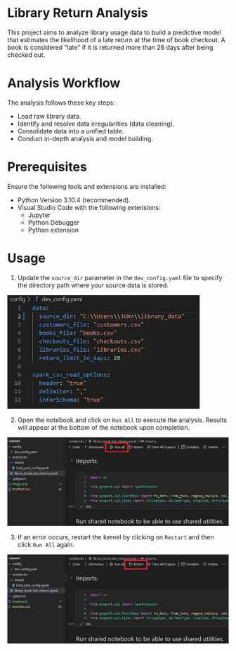# Library Return Analysis

This project aims to analyze library usage data to build a predictive model that estimates the likelihood of a late return at the time of book checkout. A book is considered "late" if it is returned more than 28 days after being checked out.

# Analysis Workflow

The analysis follows these key steps:
* Load raw library data.
* Identify and resolve data irregularities (data cleaning).
* Consolidate data into a unified table.
* Conduct in-depth analysis and model building.

# Prerequisites

Ensure the following tools and extensions are installed:

* Python Version 3.10.4 (recommended).
* Visual Studio Code with the following extensions:
    * Jupyter
    * Python Debugger
    * Python extension

# Usage

1. Update the `source_dir` parameter in the `dev_config.yaml` file to specify the directory path where your source data is stored.

![alt text](config_yaml_img.png)

2. Open the notebook and click on `Run All` to execute the analysis. Results will appear at the bottom of the notebook upon completion.

![alt text](run_all_notebook_img.png)

3. If an error occurs, restart the kernel by clicking on `Restart` and then click `Run All` again.

![alt text](restart_kernel_img.png)